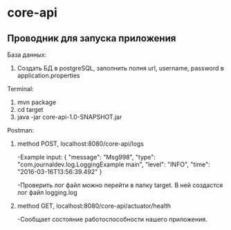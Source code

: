 # core-api
## Проводник для запуска приложения

База данных:
1. Создать БД в postgreSQL, заполнить полня url, username, password в application.properties

Terminal:
1. mvn package
2. cd target
3. java -jar core-api-1.0-SNAPSHOT.jar

Postman:
1. method POST, localhost:8080/core-api/logs

    -Example input:
{
    "message": "Msg998",
    "type": "com.journaldev.log.LoggingExample main",
    "level": "INFO",
    "time": "2016-03-16T13:56:39.492"
}

    -Проверить лог файл можно перейти в папку target. В ней создастся лог файл logging.log
 
2. method GET, localhost:8080/core-api/actuator/health

    -Сообщает состояние работоспособности нашего приложения.

